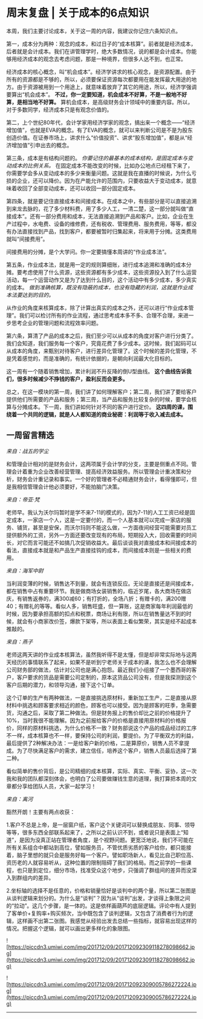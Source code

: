 # 周末复盘 | 关于成本的6点知识

本周，我们主要讨论成本，关于这一周的内容，我建议你记住六条知识点。

第一，成本分为两种：观念的成本，和过日子的“成本核算”。前者就是经济成本，后者就是会计成本。我们在讲管理学时，绝大多数情况，说的都是会计成本。你能够用经济成本的观念去考虑问题，那是一种境界，但很多人达不到，也正常。

经济成本的核心概念，叫“机会成本”。经济学讲求的核心观念，是资源配置。由于所有的资源都是不够的，所以，必须要保证资源每次都要用在能发挥最大用途的地方。由于资源被用到一个用途上，就意味着放弃了其它的用途，所以，经济学强调要算出“机会成本”。 **不过，你一定要知道，机会成本不好算，不是一般地不好算，是相当地不好算。** 算机会成本，是高级财务会计领域中的重要内容。所以，对于多数同学，经济成本只是有观念价值的。

第二，上个世纪80年代，会计学家用经济学家的观念，搞出来一个概念——“经济增加值”，也就是EVA的概念。有了EVA的概念，就可以来判断公司是不是为股东创造价值。在证券市场上，讲求什么“价值投资”、讲求“股东增加值”，都是从“经济增加值”引申出去的概念。

第三条，成本是有结构问题的。 *你要记住的最基本的成本结构，是固定成本与变动成本的比例关系。* 在固定成本不能改变的时候，比如办公地点已经租下来了，你需要学会多从变动成本的多少来衡量问题。这就是我在直播的时候说，为什么亏损的企业，还可以降价。因为在产能允许的范围内，只要收益大于变动成本，就意味着收回了全部变动成本，还可以收回一部分固定成本。

第四条，就是要记住直接成本和间接成本。在成本之中，有些部分是可以直接追溯到来龙去脉的，花了多少材料费，用了多少人工，一清二楚，这一部分就叫做“直接成本”。还有一部分费用和成本，无法直接追溯到产品和客户。比如，企业在生产过程中，水电费、设备的维修费，还有税收、管理费用、服务费用，等等，都没有办法直接找到产品，找到客户，都要被暂时归集起来，将来用于分摊。这类费用就叫“间接费用”。

间接费用的分摊，是个大学问。你一定要搞懂本周讲的“作业成本法”。

第五条，作业成本法，就是用一定的规则算细账，进行成本追溯和准确的成本分摊。要考虑使用了什么资源，这些资源都有多少成本，这些资源投入到了什么运营活动，每一个运营动作又是为了达到什么目的，这个活动中有多少成本，多少真实的成本。 *做到准确核算，既没有隐蔽的成本，也没有隐藏的利润，这就是作业成本法要达到的目的。*

从作业的角度来核算成本，除了计算出真实的成本之外，还可以进行“作业成本管理”。我们可以检讨所有的作业流程，通过思考成本多不多、合理不合理，来进一步思考企业的管理问题和流程效率问题。

第六条，算清了产品的成本之后，我们至少可以从成本的角度对客户进行分类了。我们会知道，我们服务每一个客户，究竟花费了多少成本。这时候，我们起码可以从成本的角度，来甄别对待客户，进行差异化管理了。这个时候的差异化管理，不是凭着感觉的，而是准确的，有统计依据的，是朝向利润最大化目标的。

这一周有一个随着销售增加，累计利润不升反降的倒U型曲线。 **这个曲线告诉我们，很多时候减少不挣钱的客户，盈利反而会更多。**

总之，在这一模块的第一周，我们讲了如何理解客户；第二周，我们讲了要给客户提供他们所需要的产品和服务；第三周，当产品和服务比较复杂的时候，要学会核算与分摊成本。下一周，我们讲如何针对不同的客户进行定价。 **这四周的课，围绕着一个共同的逻辑，就是人人都知道的商业秘密：利润等于收入减去成本。**

## 一周留言精选

 *来自：战五的学尘*

和管理会计相对的是财务会计，这两项属于会计学的分支，主要是侧重点不同。管理会计着重为企业改善经营管理、提高经济效益服务。所以管理会计重决策和分析，财务会计重记录和事实。一个好的管理者不必精通财务会计，看得懂即可，但是我相信管理会计他必须要好，不能拍脑门决策。

 *来自：帝亚·梵*

老师早。我认为沃尔玛暂时是学不来7-11的模式的，因为7-11的人工工资已经是固定成本，一家店一个人，这是一定要付的，而一个人基本就可以完成一家店的服务、铺货，甚至是安保，而沃尔玛则不能这么做，一方面夜间经营可能需要对员工提供额外的工资，另外一方面还要改变现有的布局，短期投入大，回收需要的时间长，对它而言可能还不如搞几次促销收益大。最后谈谈我对直接成本和间接成本的看法，直接成本就是和产品生产直接挂钩的成本，而间接成本则是一些相关的费用。

 *来自：海军中尉*

当利润变薄的时候，销售达不到量，就会有连锁反应。无论是直接还是间接成本，都在销售中占有重要环节。我是做商场女装销售的，临近岁尾，各大商场在做店庆，有销售返券的，满300减60；有打折的，全场八折；有赠卡的，满200赠40；有赠礼的等等。看似人多，销售旺盛，但一算账，这是商家每年利润最低的时候，因为要承担高额的扣点和税票，商场让利有限，所以在销售量达不到的时候，就会有小商家改价签，爆款下架等，所以表面上看似繁荣，其实是经不起成本推敲的。

 *来自：燕子*

老师这两天讲的作业成本核算法，虽然我听得不是太懂，但是却非常实际地与这两天经历的事情联系了起来，如果不是听到宁老师关于成本的课，我怎么也不会理解公司财务部的做法，估计对公司也是满心抱怨。最近我们小组接了一个墨西哥的客户，客户要求的货品是需要公司定制的，原本这货品公司没有，但是我探测到这个客户后期的潜力，和领导沟通，接下这个订单。

这个订单的生产有两种做法，一是直接挑选原材料，重新加工生产，二是直接从原材料中挑选和顾客要求相近的颜色，顾客也可以接受。因为是顾客的旺季，急需要货，沟通之后，采取了第二种做法。但是财务报上的售价却比之前的价格提升了10%，当时我很不能理解。因为之前报给客户的价格是直接用原材料的价格报价，同样的原材料挑选，为什么价格不一致？财务部说这个产品的成品经过的工序不一样，成本核算也不一样，要保持公司的利润，要提价。为了平衡双方的利益，最后提供了2种解决办法：一是给客户新的价格，二是算原价，销售人员不拿提成。为了尽快满足客户的需求，建立信任，培养这个客户，销售人员最后选择了第二种。

看似简单的售价背后，是公司精细的成本核算，实际、真实、平衡、妥协，这一次我和我的团队都深刻体会，也明白了公司要做赚钱生意的道理，我打算把本周的文章都分享给团队人员，大家一起学习！

 *来自：离河*

豁然开朗！主要有两点收获：

1.客户不总是上帝，是一层窗户纸，客户这个关键词可以替换成朋友、同事、领导等等，很多东西全部联系起来了，之所以之前认识不到，或者说只是表面上“知道”，是因为没真正站在管理者角度，是个视野问题。更宽泛地说，我们不可能在所有关系组合中都站到高位，譬如服务员，不管优质劣质的客户给你，都只能接着，脑子里想的就只会是服务好每一个客户。譬如职场新人，看见比自己职位高、资历老的人就容易听从，这种位置的限制阻碍了我们的格局。而之前学的一些课程，也只是到定位，细分市场，找准受众这个地步，只强调了群组间的差异而没深入到群组内的差异。

2.坐标轴的选择不是任意的，价格和销量恰好是谈判中的两个量，所以第二张图是从谈判逻辑来划分的。为什么是“谈判”？因为从“谈判”出发，才谈得上象限之间的“拉动”。这几个步骤，是一体的。这是依样画葫芦的底层逻辑。评论中有人提到了客单价+复购率+购买频次，当中既包含了谈判逻辑，又包含了消费者行为的逻辑，这样画不出第二张图。我感觉从经验出发去总结一些指标，就容易出现这样的情况。把握这个逻辑，就可以画出更多样化的象限图。

![https://piccdn3.umiwi.com/img/201712/09/201712092309118278098662.jpg](https://piccdn3.umiwi.com/img/201712/09/201712092309118278098662.jpg)

![https://piccdn3.umiwi.com/img/201712/09/201712092309005786272224.jpg](https://piccdn3.umiwi.com/img/201712/09/201712092309005786272224.jpg)

---
